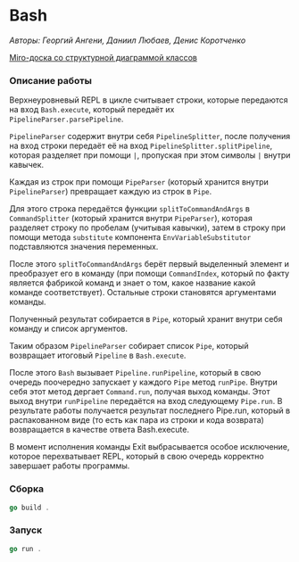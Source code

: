 # Bash

*Авторы: Георгий Ангени, Даниил Любаев, Денис Коротченко*

[Miro-доска со структурной диаграммой классов](https://miro.com/app/board/uXjVMoXRn9w=/?share_link_id=54401486908)

### Описание работы

Верхнеуровневый REPL в цикле считывает строки, которые передаются на вход `Bash.execute`, который передаёт их `PipelineParser.parsePipeline`.

`PipelineParser` содержит внутри себя `PipelineSplitter`, после получения на вход строки передаёт её на вход `PipelineSplitter.splitPipeline`, которая разделяет при помощи `|`, пропуская при этом символы `|` внутри кавычек.

Каждая из строк при помощи `PipeParser` (который хранится внутри `PipelineParser`) превращает каждую из строк в `Pipe`.

Для этого строка передаётся функции `splitToCommandAndArgs` в `CommandSplitter` (который хранится внутри `PipeParser`), которая разделяет строку по пробелам (учитывая кавычки), затем в строку при помощи метода `substitute` компонента `EnvVariableSubstitutor` подставляются значения переменных.

После этого `splitToCommandAndArgs` берёт первый выделенный элемент и преобразует его в команду (при помощи `CommandIndex`, который по факту является фабрикой команд и знает о том, какое название какой команде соответствует).
Остальные строки становятся аргументами команды.

Полученный результат собирается в `Pipe`, который хранит внутри себя команду и список аргументов.

Таким образом `PipelineParser` собирает список `Pipe`, который возвращает итоговый `Pipeline` в `Bash.execute`.

После этого `Bash` вызывает `Pipeline.runPipeline`, который в свою очередь поочередно запускает у каждого `Pipe` метод `runPipe`. Внутри себя этот метод дергает `Command.run`, получая выход команды. Этот выход внутри `runPipeline` передаётся на вход следующему `Pipe.run`.
В результате работы получается результат последнего Pipe.run, который в распакованном виде (то есть как пара из строки и кода возврата) возвращается в качестве ответа Bash.execute.

В момент исполнения команды Exit выбрасывается особое исключение, которое перехватывает REPL, который в свою очередь корректно завершает работы программы.

### Сборка
```go
go build .
```

### Запуск
```go
go run .
```

